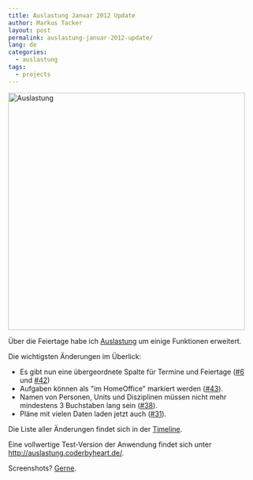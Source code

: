 ```yaml
---
title: Auslastung Januar 2012 Update
author: Markus Tacker
layout: post
permalink: auslastung-januar-2012-update/
lang: de
categories:
  - auslastung
tags:
  - projects
---
```

<img src="http://farm8.staticflickr.com/7174/6619388255_0cee1e7008.jpg" alt="Auslastung" width="480" />

Über die Feiertage habe ich [Auslastung][1] um einige Funktionen erweitert.

Die wichtigsten Änderungen im Überlick:

*   Es gibt nun eine übergeordnete Spalte für Termine und Feiertage ([#6][2] und [#42][3])
*   Aufgaben können als "im HomeOffice" markiert werden ([#43][4]).
*   Namen von Personen, Units und Disziplinen müssen nicht mehr mindestens 3 Buchstaben lang sein ([#38][5]).
*   Pläne mit vielen Daten laden jetzt auch ([#31][6]).

Die Liste aller Änderungen findet sich in der [Timeline][7].

Eine vollwertige Test-Version der Anwendung findet sich unter <http://auslastung.coderbyheart.de/>.

Screenshots? [Gerne][8].

 [1]: http://auslastung.coderbyheart.de/
 [2]: http://auslastung.coderbyheart.de/trac/ticket/6
 [3]: http://auslastung.coderbyheart.de/trac/ticket/42
 [4]: http://auslastung.coderbyheart.de/trac/ticket/43
 [5]: http://auslastung.coderbyheart.de/trac/ticket/38
 [6]: http://auslastung.coderbyheart.de/trac/ticket/31
 [7]: http://auslastung.coderbyheart.de/trac/timeline?from=02.01.2012&daysback=30&author=&ticket=on&changeset=on&update=Update
 [8]: http://www.flickr.com/photos/tacker/sets/72157627176428815/
